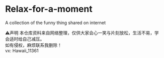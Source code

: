 # Relax-for-a-moment
A collection of the funny thing shared on internet

⚠️声明
本仓库资料来自网络整理，仅供大家会心一笑与片刻放松，生活不易，学会适时给自己减压。  
如有侵权，麻烦联系我删除！  
vx: Hawaii_11361
